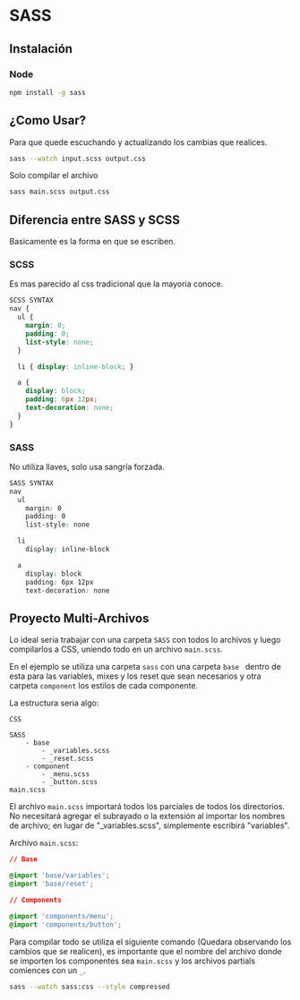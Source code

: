 # SASS

## Instalación

### Node

```bash
npm install -g sass
```

## ¿Como Usar?

Para que quede escuchando y actualizando los cambias que realices.

```bash
sass --watch input.scss output.css
```

Solo compilar el archivo

```bash
sass main.scss output.css
```

## Diferencia entre SASS y SCSS

Basicamente es la forma en que se escriben.

### SCSS

Es mas parecido al css tradicional que la mayoria conoce.

```css
SCSS SYNTAX
nav {
  ul {
    margin: 0;
    padding: 0;
    list-style: none;
  }

  li { display: inline-block; }

  a {
    display: block;
    padding: 6px 12px;
    text-decoration: none;
  }
}
```

### SASS

No utiliza llaves, solo usa sangría forzada.

```scss
SASS SYNTAX
nav
  ul
    margin: 0
    padding: 0
    list-style: none

  li
    display: inline-block

  a
    display: block
    padding: 6px 12px
    text-decoration: none

```

## Proyecto Multi-Archivos

Lo ideal seria trabajar con una carpeta `SASS` con todos lo archivos y luego compilarlos a CSS, uniendo todo en un archivo `main.scss`.

En el ejemplo se utiliza una carpeta `sass` con una carpeta `base ` dentro de esta para las variables, mixes y los reset que sean necesarios y otra carpeta `component` los estilos de cada componente.

La estructura seria algo:

```
CSS

SASS
	- base
		- _variables.scss
		- _reset.scss
	- component
		- _menu.scss
		- _button.scss
main.scss
```

El archivo `main.scss` importará todos los parciales de todos los directorios. No necesitará agregar el subrayado o la extensión al importar los nombres de archivo; en lugar de "_variables.scss", simplemente escribirá "variables".

Archivo `main.scss`:

```css
// Base

@import 'base/variables';
@import 'base/reset';

// Components

@import 'components/menu';
@import 'components/button';
```

Para compilar todo se utiliza el siguiente comando (Quedara observando los cambios que se realicen), es importante que el nombre del archivo donde se importen los componentes sea `main.scss` y los archivos partials comiences con un `_`.

```bash
sass --watch sass:css --style compressed
```

